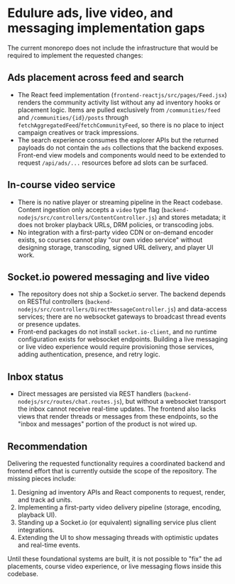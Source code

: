 # Edulure ads, live video, and messaging implementation gaps

The current monorepo does not include the infrastructure that would be required to
implement the requested changes:

## Ads placement across feed and search
- The React feed implementation (`frontend-reactjs/src/pages/Feed.jsx`) renders the
  community activity list without any ad inventory hooks or placement logic.
  Items are pulled exclusively from `/communities/feed` and `/communities/{id}/posts`
  through `fetchAggregatedFeed`/`fetchCommunityFeed`, so there is no place to inject
  campaign creatives or track impressions.
- The search experience consumes the explorer APIs but the returned payloads do not
  contain the `ads` collections that the backend exposes. Front-end view models and
  components would need to be extended to request `/api/ads/...` resources before
  ad slots can be surfaced.

## In-course video service
- There is no native player or streaming pipeline in the React codebase. Content
  ingestion only accepts a `video` type flag (`backend-nodejs/src/controllers/ContentController.js`)
  and stores metadata; it does not broker playback URLs, DRM policies, or transcoding jobs.
- No integration with a first-party video CDN or on-demand encoder exists, so courses
  cannot play "our own video service" without designing storage, transcoding, signed URL
  delivery, and player UI work.

## Socket.io powered messaging and live video
- The repository does not ship a Socket.io server. The backend depends on RESTful
  controllers (`backend-nodejs/src/controllers/DirectMessageController.js`) and data-access
  services; there are no websocket gateways to broadcast thread events or presence updates.
- Front-end packages do not install `socket.io-client`, and no runtime configuration exists
  for websocket endpoints. Building a live messaging or live video experience would require
  provisioning those services, adding authentication, presence, and retry logic.

## Inbox status
- Direct messages are persisted via REST handlers (`backend-nodejs/src/routes/chat.routes.js`),
  but without a websocket transport the inbox cannot receive real-time updates. The frontend
  also lacks views that render threads or messages from these endpoints, so the "inbox and
  messages" portion of the product is not wired up.

## Recommendation
Delivering the requested functionality requires a coordinated backend and frontend effort that is
currently outside the scope of the repository. The missing pieces include:

1. Designing ad inventory APIs and React components to request, render, and track ad units.
2. Implementing a first-party video delivery pipeline (storage, encoding, playback UI).
3. Standing up a Socket.io (or equivalent) signalling service plus client integrations.
4. Extending the UI to show messaging threads with optimistic updates and real-time events.

Until these foundational systems are built, it is not possible to "fix" the ad placements,
course video experience, or live messaging flows inside this codebase.
